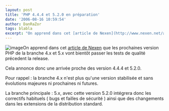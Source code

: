 ```yaml
---
layout: post
title: 'PHP 4.4.4 et 5.2.0 en préparation'
date: '2006-08-16 10:59:54'
author: DanRaZor
tags: blabla
excerpt: "On apprend dans cet [article de Nexen](http://www.nexen.net/actualites/php/php_4.4.4_et_5.2.0_en_preparation.php) que les prochaines version PHP   de la branche 4.x et 5.x vont bientôt passer les tests de qualité précedent la release.  \n  \nCela annonce donc une arrivée proche des version 4.4.4 et 5.2.0.  \n  \nPour rappel : la branche      …"
---
```


![image]({http://static.php.net/www.php.net/images/php.gif})On apprend dans cet [article de Nexen](http://www.nexen.net/actualites/php/php_4.4.4_et_5.2.0_en_preparation.php) que les prochaines version PHP   de la branche 4.x et 5.x vont bientôt passer les tests de qualité précedent la release.

Cela annonce donc une arrivée proche des version 4.4.4 et 5.2.0.

Pour rappel : la branche 4.x n'est plus qu'une version stabilisée et sans évolutions majeures ni prochaines ni futures.

La branche principale : 5.x, avec cette version 5.2.0 intégrera donc les correctifs habituels   ( bugs et failles de sécurité ) ainsi que des changements dans les extensions de la distribution standard.
